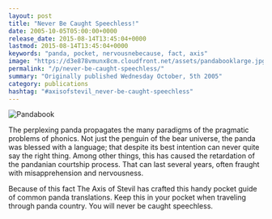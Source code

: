 ```yaml
---
layout: post
title: "Never Be Caught Speechless!"
date: 2005-10-05T05:00:00+0000
release_date: 2015-08-14T13:45:04+0000
lastmod: 2015-08-14T13:45:04+0000
keywords: "panda, pocket, nervousnebecause, fact, axis"
image: "https://d3e878vmunx8cm.cloudfront.net/assets/pandabooklarge.jpg"
permalink: "/p/never-be-caught-speechless/"
summary: "Originally published Wednesday October, 5th 2005"
category: publications
hashtag: "#axisofstevil_never-be-caught-speechless"
---
```


[id_1]: https://d3e878vmunx8cm.cloudfront.net/assets/pandabooklarge.jpg "Pandabook"
![Pandabook][id_1]

The perplexing panda propagates the many paradigms of the pragmatic problems of phonics. Not just the penguin of the bear universe, the panda was blessed with a language; that despite its best intention can never quite say the right thing. Among other things, this has caused the retardation of the pandanian courtship process. That can last several years, often fraught with misapprehension and nervousness.

Because of this fact The Axis of Stevil has crafted this handy pocket guide of common panda translations. Keep this in your pocket when traveling through panda country. You will never be caught speechless.
